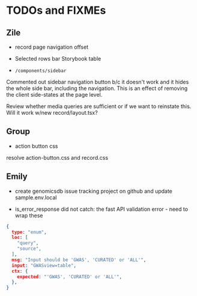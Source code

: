 # TODOs and FIXMEs

## Zile

* record page navigation offset

* Selected rows bar Storybook table

* `/components/sidebar`

Commented out sidebar navigation button b/c it doesn't work and it hides the whole side bar, including the navigation.
This is an effect of removing the client side-states at the page level.

Review whether media queries are sufficient or if we want to reinstate this.  Will it work w/new record/layout.tsx?

## Group

* action button css

resolve action-button.css and record.css


## Emily

- create genomicsdb issue tracking project on github and update sample.env.local

- is_error_response did not catch: the fast API validation error - need to wrap these

```json
{
  type: "enum",
  loc: [
    "query",
    "source",
  ],
  msg: "Input should be 'GWAS', 'CURATED' or 'ALL'",
  input: "GWASview=table",
  ctx: {
    expected: "'GWAS', 'CURATED' or 'ALL'",
  },
}
```